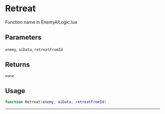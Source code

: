 # Retreat
Function name in EnemyAILogic.lua
## Parameters
`enemy`, `aiData`, `retreatFromId`
## Returns
`none`
## Usage
```lua
function Retreat(enemy, aiData, retreatFromId)
```
---
